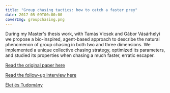 ```yaml
---
title: "Group chasing tactics: how to catch a faster prey"
date: 2017-05-09T00:00:00
coverImg: groupchasing.png
---
```


During my Master's thesis work, with Tamás Vicsek and Gábor Vásárhelyi we propose a bio-inspired, agent-based approach to describe the natural phenomenon of group chasing in both two and three dimensions.  We implemented a unique collective chasing strategy, optimized its parameters, and studied its properties when chasing a much faster, erratic escaper.

<!--more-->

[Read the original paper here](https://iopscience.iop.org/article/10.1088/1367-2630/aa69e7/pdf)

[Read the follow-up interview here](https://techxplore.com/news/2017-05-hunters-team-faster-prey.html)

[Élet és Tudomány](https://epa.oszk.hu/02900/02930/00348/pdf/EPA02930_elet_es_tudomany_2017_34.pdf)
